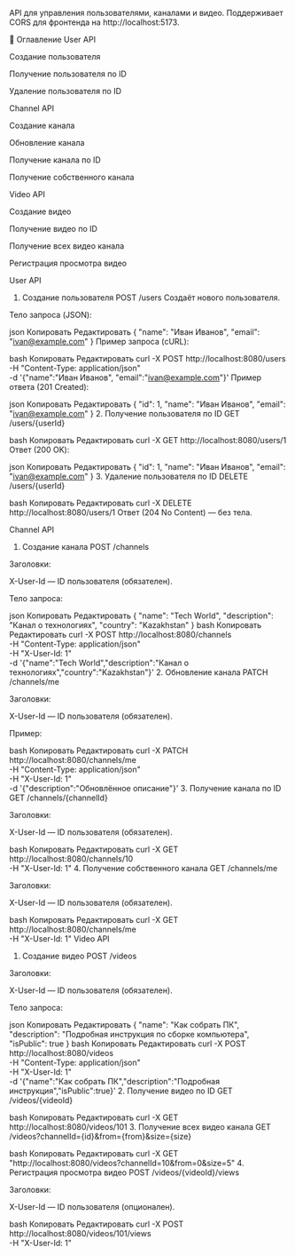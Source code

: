 API для управления пользователями, каналами и видео.
Поддерживает CORS для фронтенда на http://localhost:5173.

📑 Оглавление
User API

Создание пользователя

Получение пользователя по ID

Удаление пользователя по ID

Channel API

Создание канала

Обновление канала

Получение канала по ID

Получение собственного канала

Video API

Создание видео

Получение видео по ID

Получение всех видео канала

Регистрация просмотра видео

User API
1. Создание пользователя
   POST /users
   Создаёт нового пользователя.

Тело запроса (JSON):

json
Копировать
Редактировать
{
"name": "Иван Иванов",
"email": "ivan@example.com"
}
Пример запроса (cURL):

bash
Копировать
Редактировать
curl -X POST http://localhost:8080/users \
-H "Content-Type: application/json" \
-d '{"name":"Иван Иванов", "email":"ivan@example.com"}'
Пример ответа (201 Created):

json
Копировать
Редактировать
{
"id": 1,
"name": "Иван Иванов",
"email": "ivan@example.com"
}
2. Получение пользователя по ID
   GET /users/{userId}

bash
Копировать
Редактировать
curl -X GET http://localhost:8080/users/1
Ответ (200 OK):

json
Копировать
Редактировать
{
"id": 1,
"name": "Иван Иванов",
"email": "ivan@example.com"
}
3. Удаление пользователя по ID
   DELETE /users/{userId}

bash
Копировать
Редактировать
curl -X DELETE http://localhost:8080/users/1
Ответ (204 No Content) — без тела.

Channel API
1. Создание канала
   POST /channels

Заголовки:

X-User-Id — ID пользователя (обязателен).

Тело запроса:

json
Копировать
Редактировать
{
"name": "Tech World",
"description": "Канал о технологиях",
"country": "Kazakhstan"
}
bash
Копировать
Редактировать
curl -X POST http://localhost:8080/channels \
-H "Content-Type: application/json" \
-H "X-User-Id: 1" \
-d '{"name":"Tech World","description":"Канал о технологиях","country":"Kazakhstan"}'
2. Обновление канала
   PATCH /channels/me

Заголовки:

X-User-Id — ID пользователя (обязателен).

Пример:

bash
Копировать
Редактировать
curl -X PATCH http://localhost:8080/channels/me \
-H "Content-Type: application/json" \
-H "X-User-Id: 1" \
-d '{"description":"Обновлённое описание"}'
3. Получение канала по ID
   GET /channels/{channelId}

Заголовки:

X-User-Id — ID пользователя (обязателен).

bash
Копировать
Редактировать
curl -X GET http://localhost:8080/channels/10 \
-H "X-User-Id: 1"
4. Получение собственного канала
   GET /channels/me

Заголовки:

X-User-Id — ID пользователя (обязателен).

bash
Копировать
Редактировать
curl -X GET http://localhost:8080/channels/me \
-H "X-User-Id: 1"
Video API
1. Создание видео
   POST /videos

Заголовки:

X-User-Id — ID пользователя (обязателен).

Тело запроса:

json
Копировать
Редактировать
{
"name": "Как собрать ПК",
"description": "Подробная инструкция по сборке компьютера",
"isPublic": true
}
bash
Копировать
Редактировать
curl -X POST http://localhost:8080/videos \
-H "Content-Type: application/json" \
-H "X-User-Id: 1" \
-d '{"name":"Как собрать ПК","description":"Подробная инструкция","isPublic":true}'
2. Получение видео по ID
   GET /videos/{videoId}

bash
Копировать
Редактировать
curl -X GET http://localhost:8080/videos/101
3. Получение всех видео канала
   GET /videos?channelId={id}&from={from}&size={size}

bash
Копировать
Редактировать
curl -X GET "http://localhost:8080/videos?channelId=10&from=0&size=5"
4. Регистрация просмотра видео
   POST /videos/{videoId}/views

Заголовки:

X-User-Id — ID пользователя (опционален).

bash
Копировать
Редактировать
curl -X POST http://localhost:8080/videos/101/views \
-H "X-User-Id: 1"